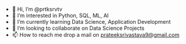 - 👋 Hi, I’m @prtksrvtv
- 👀 I’m interested in Python, SQL, ML, AI
- 🌱 I’m currently learning Data Science, Application Development
- 💞️ I’m looking to collaborate on Data Science Projects
- 📫 How to reach me drop a mail on prateeksrivastava9@gmail.com

<!---
prtksrvtv/prtksrvtv is a ✨ special ✨ repository because its `README.md` (this file) appears on your GitHub profile.
You can click the Preview link to take a look at your changes.
--->
